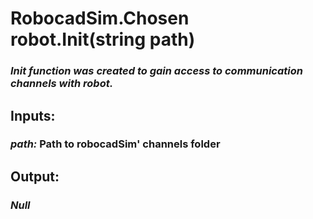 
<h1> RobocadSim.Chosen robot.Init(string path)  </h1>
  
<h3><em>Init function was created to gain access to communication channels with robot.  </em></h3>
  
<h2><strong> Inputs: </strong></h2> 
  <h3> <em>path:</em>  Path to robocadSim' channels folder </h3>
  
<h2><strong> Output: </strong></h2>
  <h3> <em>Null</em> </h3>

